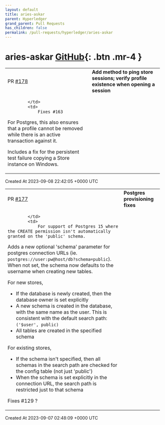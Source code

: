 ```yaml
---
layout: default
title: aries-askar
parent: Hyperledger
grand_parent: Pull Requests
has_children: false
permalink: /pull-requests/hyperledger/aries-askar
---
```


# aries-askar <span class="fs-3 right-align">[GitHub](https://github.com/hyperledger/aries-askar){: .btn .mr-4 }</span>


<div>
    <table>
        <tr>
            <td>
                PR <a href="https://github.com/hyperledger/aries-askar/pull/178" class=".btn">#178</a>
            </td>
            <td>
                <b>
                    Add method to ping store sessions; verify profile existence when opening a session
                </b>
            </td>
        </tr>
        <tr>
            <td>
                
            </td>
            <td>
                Fixes #163 

For Postgres, this also ensures that a profile cannot be removed while there is an active transaction against it.

Includes a fix for the persistent test failure copying a Store instance on Windows.
            </td>
        </tr>
    </table>
    <div class="right-align">
        Created At 2023-09-08 22:42:05 +0000 UTC
    </div>
</div>

<div>
    <table>
        <tr>
            <td>
                PR <a href="https://github.com/hyperledger/aries-askar/pull/177" class=".btn">#177</a>
            </td>
            <td>
                <b>
                    Postgres provisioning fixes
                </b>
            </td>
        </tr>
        <tr>
            <td>
                
            </td>
            <td>
                For support of Postgres 15 where the CREATE permission isn't automatically granted on the 'public' schema.

Adds a new optional 'schema' parameter for postgres connection URLs (ie. `postgres://user:pw@host/db?schema=public`). When not set, the schema now defaults to the username when creating new tables.

For new stores,
- If the database is newly created, then the database owner is set explicitly
- A new schema is created in the database, with the same name as the user. This is consistent with the default search path: `('$user', public)`
- All tables are created in the specified schema

For existing stores,
- If the schema isn't specified, then all schemas in the search path are checked for the config table (not just 'public')
- When the schema is set explicitly in the connection URL, the search path is restricted just to that schema

Fixes #129 ?
            </td>
        </tr>
    </table>
    <div class="right-align">
        Created At 2023-09-07 02:48:09 +0000 UTC
    </div>
</div>

